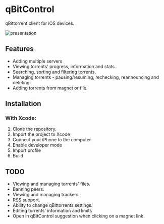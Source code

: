 # qBitControl

qBittorrent client for iOS devices.

![presentation](https://user-images.githubusercontent.com/116978510/200120380-75156964-17f8-415c-9fab-e6452576b22a.png)

## Features
- Adding multiple servers
- Viewing torrents' progress, information and stats.
- Searching, sorting and filtering torrents.
- Managing torrents - pausing/resuming, rechecking, reannouncing and deleting.
- Adding torrents from magnet or file.

## Installation
### With Xcode:
1. Clone the repository.
2. Import the project to Xcode
3. Connect your iPhone to the computer
4. Enable developer mode
5. Import profile
6. Build


## TODO
- Viewing and managing torrents' files.
- Banning peers.
- Viewing and managing trackers.
- RSS support.
- Ability to change qBittorrents settings.
- Editing torrents' information and limits
- Open in qBitControl suggestion when clicking on a magnet link

